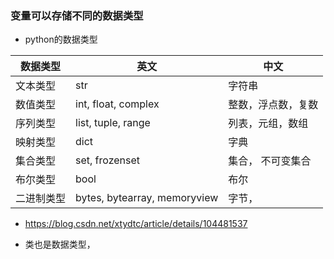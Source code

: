### 变量可以存储不同的数据类型
* python的数据类型    

| 数据类型 | 英文                           | 中文        |
|------|------------------------------|-----------|
| 文本类型 | str                          | 字符串       |
| 数值类型 | int, float, complex          | 整数，浮点数，复数 |  
| 序列类型 | list, tuple, range           | 列表，元组，数组  | 
| 映射类型 | dict                         | 字典        |  
| 集合类型 | set, frozenset               | 集合， 不可变集合 | 
| 布尔类型 | bool                         | 布尔        |  
| 二进制类型 | bytes, bytearray, memoryview | 字节，       |  
* https://blog.csdn.net/xtydtc/article/details/104481537  

* 类也是数据类型，
